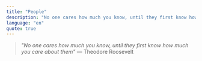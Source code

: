 ```yaml
---
title: "People"
description: "No one cares how much you know, until they first know how much you care about them"
language: "en"
quote: true
---
```


<blockquote>
  <p><em>"No one cares how much you know, until they first know how much you care about them"</em> ― Theodore Roosevelt</p>
</blockquote>

